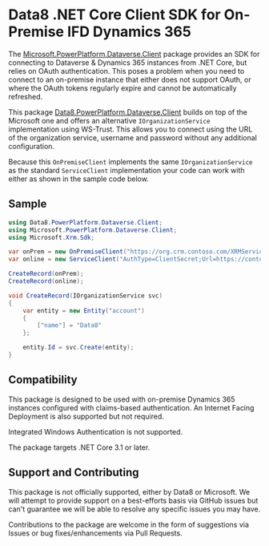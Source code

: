 # Data8 .NET Core Client SDK for On-Premise IFD Dynamics 365

The [Microsoft.PowerPlatform.Dataverse.Client](https://github.com/microsoft/PowerPlatform-DataverseServiceClient)
package provides an SDK for connecting to Dataverse & Dynamics 365 instances from .NET Core, but relies on OAuth
authentication. This poses a problem when you need to connect to an on-premise instance that either does not support
OAuth, or where the OAuth tokens regularly expire and cannot be automatically refreshed.

This package [Data8.PowerPlatform.Dataverse.Client](https://nuget.org/packages/Data8.PowerPlatform.Dataverse.Client)
builds on top of the Microsoft one and offers an alternative `IOrganizationService` implementation using WS-Trust.
This allows you to connect using the URL of the organization service, username and password without any additional
configuration.

Because this `OnPremiseClient` implements the same `IOrganizationService` as the standard `ServiceClient` implementation
your code can work with either as shown in the sample code below.

## Sample

```csharp
using Data8.PowerPlatform.Dataverse.Client;
using Microsoft.PowerPlatform.Dataverse.Client;
using Microsoft.Xrm.Sdk;

var onPrem = new OnPremiseClient("https://org.crm.contoso.com/XRMServices/2011/Organization.svc", "AD\\username", "password!");
var online = new ServiceClient("AuthType=ClientSecret;Url=https://contoso.crm.dynamics.com;ClientId=637C79F7-AE71-4E9A-BD5B-1EC5EC9F397A;ClientSecret=p1UiydoIWwUH5AdMbiVBOrEYn8t4RXud");

CreateRecord(onPrem);
CreateRecord(online);

void CreateRecord(IOrganizationService svc)
{
	var entity = new Entity("account")
	{
		["name"] = "Data8"
	};

	entity.Id = svc.Create(entity);
}
```

## Compatibility

This package is designed to be used with on-premise Dynamics 365 instances configured with claims-based authentication.
An Internet Facing Deployment is also supported but not required.

Integrated Windows Authentication is not supported.

The package targets .NET Core 3.1 or later.

## Support and Contributing

This package is not officially supported, either by Data8 or Microsoft. We will attempt to provide support on a
best-efforts basis via GitHub issues but can't guarantee we will be able to resolve any specific issues you may have.

Contributions to the package are welcome in the form of suggestions via Issues or bug fixes/enhancements via
Pull Requests.
